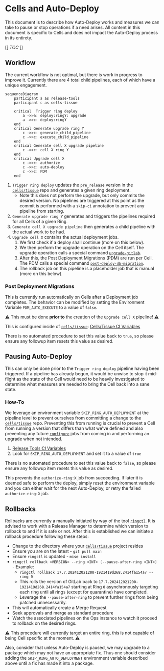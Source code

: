 # Cells and Auto-Deploy

This document is to describe how Auto-Deploy works and measures we can take to pause or stop operations if a need arises.
All content in this document is specific to Cells and does not impact the Auto-Deploy process in its entirety.

[[ _TOC_ ]]

## Workflow

The current workflow is not optimal, but there is work in progress to improve it.
Currently there are 4 total child pipelines, each of which have a unique engagement.

```mermaid
sequenceDiagram
    participant a as release-tools
    participant c as cells-tissue

    critical  Trigger ring deploy
        a ->>a: deploy:ringY: upgrade
        a ->>c: deploy:ringY
    end
    critical Generate upgrade ring Y
        c ->>c: generate_child_pipeline
        c ->>c: execute_child_pipeline
    end
    critical Generate cell X upgrade pipeline
        c ->>c: cell X ring Y
    end
    critical Upgrade cell X
        c ->>c: authorize
        c ->>c: auto-deploy
        c ->>c: PDM
    end
```

1. `Trigger ring deploy` updates the `pre_release` version in the [`cells/tissue`] repo and generates a given ring deployment.
   - Note this does not perform the upgrade, but only commits the desired version. No pipelines are triggered at this point as the commit is performed with a `skip-ci` annotation to prevent any pipeline from starting.
1. `Generate upgrade ring Y` generates and triggers the pipelines required for all Cells of a given Ring.
1. `Generate cell X upgrade pipeline` then generates a child pipeline with the actual work to be had.
1. `Upgrade cell X` contains the actual deployment jobs.
   1. We first check if a deploy shall continue (more on this below).
   1. We then perform the upgrade operation on the Cell itself. The upgrade operation calls a special command [`upgrade-gitlab`].
   1. After this, the Post Deployment Migrations (PDM) are run per Cell. The PDM calls a special command [`post-deploy-db-migration`].
   1. The rollback job on this pipeline is a placeholder job that is manual (more on this below).

### Post Deployment Migrations

This is currently run automatically on Cells after a Deployment job completes.
The behavior can be modified by setting the Environment Variable `PDM_AUTO_EXECUTE` to a value of `false`.

:warning: This must be done **prior to** the creation of the `Upgrade cell X` pipeline! :warning:

This is configured inside of [`cells/tissue`]: [Cells/Tissue CI Variables](https://ops.gitlab.net/gitlab-com/gl-infra/cells/tissue/-/settings/ci_cd)

There is no automated procedure to set this value back to `true`, so please ensure any followup item resets this value as desired.

## Pausing Auto-Deploy

This can only be done prior to the `Trigger ring deploy` pipeline having been triggered.
If a pipeline has already begun, it would be unwise to stop it mid-flight as the state of the Cell would need to be heavily investigated to determine what measures are needed to bring the Cell back into a sane state.

### How-To

We leverage an environment variable `SKIP_RING_AUTO_DEPLOYMENT` at the pipeline level to prevent ourselves from committing a change to the [`cells/tissue`] repo.
Preventing this from running is crucial to prevent a Cell from running a version that differs than what we've defined and also preventing any future [`configure`] jobs from coming in and performing an upgrade when not intended.

1. [Release Tools CI Variables](https://ops.gitlab.net/gitlab-org/release/tools/-/settings/ci_cd)
1. Look for `SKIP_RING_AUTO_DEPLOYMENT` and set it to a value of `true`

There is no automated procedure to set this value back to `false`, so please ensure any followup item resets this value as desired.

This prevents the `authorize-ring:X` job from succeeding.
If later it is deemed safe to perform the deploy, simply reset the environment variable and you can either wait for the next Auto-Deploy, or retry the failed `authorize-ring:X` job.

## Rollbacks

Rollbacks are currently a manually initiated by way of the tool [`ringctl`].
It is advised to work with a Release Manager to determine which version to rollback to and if it is safe or not.
After this is established we can initiate a rollback procedure following these steps:

- Change to the directory where your [`cells/tissue`] project resides
- Ensure you are on the latest - `git pull main`
- Ensure `ringctl` is updated - `mise install`
- `ringctl rollback <VERSION> --ring <INT> [--pause-after-ring <INT>]` - Example:
   - `ringctl rollback 17.7.202412021200-1921419d268.2414fa154a7 --ring 0`
   - This rolls the version of GitLab back to `17.7.202412021200-1921419d268.2414fa154a7` starting at Ring `0` asynchronously targeting each ring until all rings (except for quarantine) have completed.
   - Leverage the `--pause-after-ring` to prevent further rings from being patched unnecessarily.
- This will automatically create a Merge Request
- Seek approvals and merge as standard procedure
- Watch the associated pipelines on the Ops instance to watch it proceed to rollback on the desired rings.

:warning: This procedure will currently target an entire ring, this is not capable of being Cell specific at the moment. :warning:

Also, consider that unless Auto-Deploy is paused, we may upgrade to a package which may not have an appropriate fix.
Thus one should consider adding the `SKIP_RING_AUTO_DEPLOYMENT` environment variable described above until a fix has made it into a package.

[`configure`]: https://gitlab.com/gitlab-com/gl-infra/gitlab-dedicated/instrumentor/-/blob/6047b164809733588931b94bd8327ea506d24449/bin/configure
[`cells/tissue`]: https://gitlab.com/gitlab-com/gl-infra/cells/tissue
[`post-deploy-db-migration`]: https://gitlab.com/gitlab-com/gl-infra/gitlab-dedicated/instrumentor/-/blob/6047b164809733588931b94bd8327ea506d24449/bin/post-deploy-db-migration
[`ringctl`]: https://gitlab.com/gitlab-com/gl-infra/ringctl
[`upgrade-gitlab`]: https://gitlab.com/gitlab-com/gl-infra/gitlab-dedicated/instrumentor/-/blob/6047b164809733588931b94bd8327ea506d24449/bin/upgrade-gitlab
